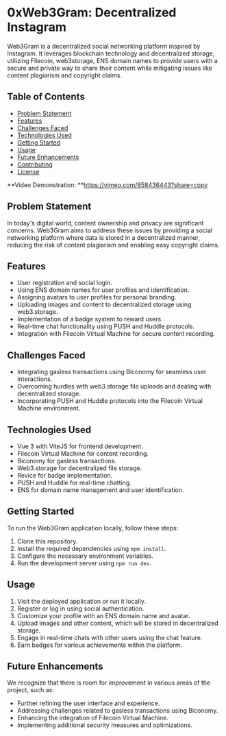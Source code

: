 # 0xWeb3Gram: Decentralized Instagram

Web3Gram is a decentralized social networking platform inspired by Instagram. It leverages blockchain technology and decentralized storage, utilizing Filecoin, web3storage, ENS domain names to provide users with a secure and private way to share their content while mitigating issues like content plagiarism and copyright claims.

## Table of Contents
- [Problem Statement](#problem-statement)
- [Features](#features)
- [Challenges Faced](#challenges-faced)
- [Technologies Used](#technologies-used)
- [Getting Started](#getting-started)
- [Usage](#usage)
- [Future Enhancements](#future-enhancements)
- [Contributing](#contributing)
- [License](#license)

**Video Demonstration: **https://vimeo.com/858436443?share=copy

## Problem Statement

In today's digital world, content ownership and privacy are significant concerns. Web3Gram aims to address these issues by providing a social networking platform where data is stored in a decentralized manner, reducing the risk of content plagiarism and enabling easy copyright claims.

## Features

- User registration and social login.
- Using ENS domain names for user profiles and identification.
- Assigning avatars to user profiles for personal branding.
- Uploading images and content to decentralized storage using web3.storage.
- Implementation of a badge system to reward users.
- Real-time chat functionality using PUSH and Huddle protocols.
- Integration with Filecoin Virtual Machine for secure content recording.

## Challenges Faced

- Integrating gasless transactions using Biconomy for seamless user interactions.
- Overcoming hurdles with web3.storage file uploads and dealing with decentralized storage.
- Incorporating PUSH and Huddle protocols into the Filecoin Virtual Machine environment.

## Technologies Used

- Vue 3 with ViteJS for frontend development.
- Filecoin Virtual Machine for content recording.
- Biconomy for gasless transactions.
- Web3.storage for decentralized file storage.
- Revice for badge implementation.
- PUSH and Huddle for real-time chatting.
- ENS for domain name management and user identification.

## Getting Started

To run the Web3Gram application locally, follow these steps:

1. Clone this repository.
2. Install the required dependencies using `npm install`.
3. Configure the necessary environment variables.
4. Run the development server using `npm run dev`.

## Usage

1. Visit the deployed application or run it locally.
2. Register or log in using social authentication.
3. Customize your profile with an ENS domain name and avatar.
4. Upload images and other content, which will be stored in decentralized storage.
5. Engage in real-time chats with other users using the chat feature.
6. Earn badges for various achievements within the platform.

## Future Enhancements

We recognize that there is room for improvement in various areas of the project, such as:

- Further refining the user interface and experience.
- Addressing challenges related to gasless transactions using Biconomy.
- Enhancing the integration of Filecoin Virtual Machine.
- Implementing additional security measures and optimizations.
